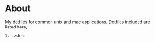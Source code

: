 # About

My dotfiles for common unix and mac applications. Dotfiles included
are listed here,

    1. .zshrc
